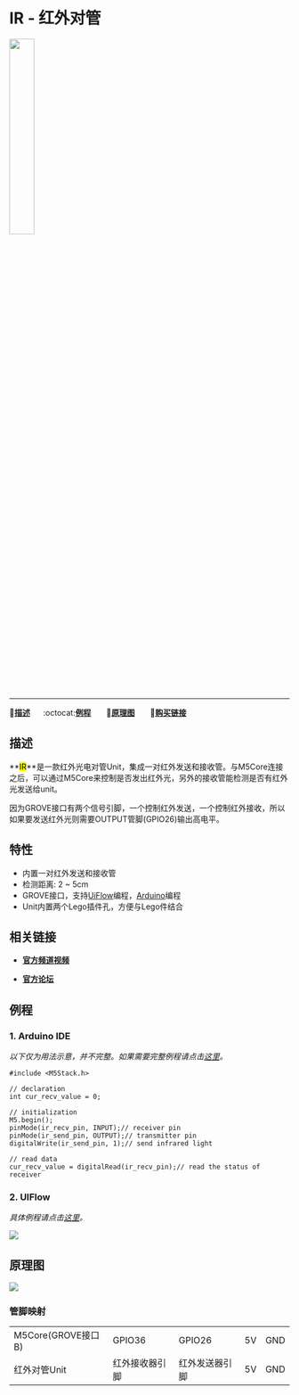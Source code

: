 # IR - 红外对管

<img src="assets/img/product_pics/unit/M5GO_Unit_ir.png" width="30%" height="30%">

***

:memo:**[描述](#描述)**&nbsp;&nbsp;&nbsp;&nbsp;&nbsp;&nbsp;:octocat:**[例程](#例程)**&nbsp;&nbsp;&nbsp;&nbsp;&nbsp;&nbsp; :electric_plug:**[原理图](#原理图)** &nbsp;&nbsp;&nbsp;&nbsp;&nbsp;&nbsp;🛒**[购买链接](https://item.taobao.com/item.htm?spm=a1z10.5-c.w4002-1172588093.49.6dd575f4jqLzgO&id=578200569184)**

## 描述

**<mark>IR</mark>**是一款红外光电对管Unit，集成一对红外发送和接收管。与M5Core连接之后，可以通过M5Core来控制是否发出红外光，另外的接收管能检测是否有红外光发送给unit。

因为GROVE接口有两个信号引脚，一个控制红外发送，一个控制红外接收，所以如果要发送红外光则需要OUTPUT管脚(GPIO26)输出高电平。

## 特性

-  内置一对红外发送和接收管
-  检测距离: 2 ~ 5cm
-  GROVE接口，支持[UiFlow](http://flow.m5stack.com)编程，[Arduino](http://www.arduino.cc)编程
-  Unit内置两个Lego插件孔，方便与Lego件结合

## 相关链接

- **[官方频道视频](https://i.youku.com/i/UNjE1ODA2MzE0OA==?spm=a2hzp.8253869.0.0)**

- **[官方论坛](http://forum.m5stack.com/)**

## 例程

### 1. Arduino IDE

*以下仅为用法示意，并不完整。如果需要完整例程请点击[这里](https://github.com/m5stack/M5-ProductExampleCodes/tree/master/Unit/IR/Arduino)。*

```arduino
#include <M5Stack.h>

// declaration
int cur_recv_value = 0;

// initialization
M5.begin();
pinMode(ir_recv_pin, INPUT);// receiver pin
pinMode(ir_send_pin, OUTPUT);// transmitter pin
digitalWrite(ir_send_pin, 1);// send infrared light

// read data
cur_recv_value = digitalRead(ir_recv_pin);// read the status of receiver
```

### 2. UIFlow

*具体例程请点击[这里](https://github.com/m5stack/M5-ProductExampleCodes/tree/master/Unit/IR/UIFlow)。*

<img src="assets/img/product_pics/unit/unit_example/IR/example_unit_ir_03.png">

## 原理图

<img src="assets/img/product_pics/unit/ir_sch.JPG">

### 管脚映射

<table>
 <tr><td>M5Core(GROVE接口B)</td><td>GPIO36</td><td>GPIO26</td><td>5V</td><td>GND</td></tr>
 <tr><td>红外对管Unit</td><td>红外接收器引脚</td><td>红外发送器引脚</td><td>5V</td><td>GND</td></tr>
</table>
